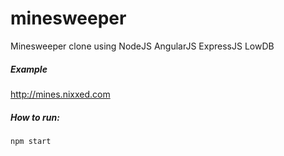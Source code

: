 minesweeper
===========
Minesweeper clone using NodeJS AngularJS ExpressJS LowDB

##### Example
http://mines.nixxed.com

##### How to run:
~~~~
npm start
~~~~
